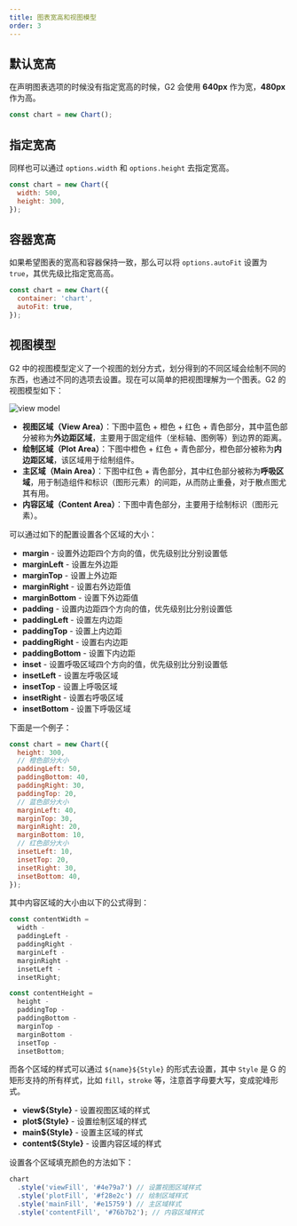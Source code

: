```yaml
---
title: 图表宽高和视图模型
order: 3
---
```


## 默认宽高

在声明图表选项的时候没有指定宽高的时候，G2 会使用 **640px** 作为宽，**480px** 作为高。

```js
const chart = new Chart();
```

## 指定宽高

同样也可以通过 `options.width` 和 `options.height` 去指定宽高。

```js
const chart = new Chart({
  width: 500,
  height: 300,
});
```

## 容器宽高

如果希望图表的宽高和容器保持一致，那么可以将 `options.autoFit` 设置为 `true`，其优先级比指定宽高高。

```js
const chart = new Chart({
  container: 'chart',
  autoFit: true,
});
```

## 视图模型

G2 中的视图模型定义了一个视图的划分方式，划分得到的不同区域会绘制不同的东西，也通过不同的选项去设置。现在可以简单的把视图理解为一个图表。G2 的视图模型如下：

![view model](https://mdn.alipayobjects.com/huamei_qa8qxu/afts/img/A*IOiTQ47rrzwAAAAAAAAAAAAADmJ7AQ/original)

- **视图区域（View Area）**：下图中蓝色 + 橙色 + 红色 + 青色部分，其中蓝色部分被称为**外边距区域**，主要用于固定组件（坐标轴、图例等）到边界的距离。
- **绘制区域（Plot Area）**：下图中橙色 + 红色 + 青色部分，橙色部分被称为**内边距区域**，该区域用于绘制组件。
- **主区域（Main Area）**：下图中红色 + 青色部分，其中红色部分被称为**呼吸区域**，用于制造组件和标识（图形元素）的间距，从而防止重叠，对于散点图尤其有用。
- **内容区域（Content Area）**：下图中青色部分，主要用于绘制标识（图形元素）。

可以通过如下的配置设置各个区域的大小：

- **margin** - 设置外边距四个方向的值，优先级别比分别设置低
- **marginLeft** - 设置左外边距
- **marginTop** - 设置上外边距
- **marginRight** - 设置右外边距值
- **marginBottom** - 设置下外边距值
- **padding** - 设置内边距四个方向的值，优先级别比分别设置低
- **paddingLeft** - 设置左内边距
- **paddingTop** - 设置上内边距
- **paddingRight** - 设置右内边距
- **paddingBottom** - 设置下内边距
- **inset** - 设置呼吸区域四个方向的值，优先级别比分别设置低
- **insetLeft** - 设置左呼吸区域
- **insetTop** - 设置上呼吸区域
- **insetRight** - 设置右呼吸区域
- **insetBottom** - 设置下呼吸区域

下面是一个例子：

```js
const chart = new Chart({
  height: 300,
  // 橙色部分大小
  paddingLeft: 50,
  paddingBottom: 40,
  paddingRight: 30,
  paddingTop: 20,
  // 蓝色部分大小
  marginLeft: 40,
  marginTop: 30,
  marginRight: 20,
  marginBottom: 10,
  // 红色部分大小
  insetLeft: 10,
  insetTop: 20,
  insetRight: 30,
  insetBottom: 40,
});
```

其中内容区域的大小由以下的公式得到：

```js
const contentWidth =
  width -
  paddingLeft -
  paddingRight -
  marginLeft -
  marginRight -
  insetLeft -
  insetRight;

const contentHeight =
  height -
  paddingTop -
  paddingBottom -
  marginTop -
  marginBottom -
  insetTop -
  insetBottom;
```

而各个区域的样式可以通过 `${name}${Style}` 的形式去设置，其中 `Style` 是 G 的矩形支持的所有样式，比如 `fill`，`stroke` 等，注意首字母要大写，变成驼峰形式。

- **view${Style}** - 设置视图区域的样式
- **plot${Style}** - 设置绘制区域的样式
- **main${Style}** - 设置主区域的样式
- **content${Style}** - 设置内容区域的样式

设置各个区域填充颜色的方法如下：

```js
chart
  .style('viewFill', '#4e79a7') // 设置视图区域样式
  .style('plotFill', '#f28e2c') // 绘制区域样式
  .style('mainFill', '#e15759') // 主区域样式
  .style('contentFill', '#76b7b2'); // 内容区域样式
```
